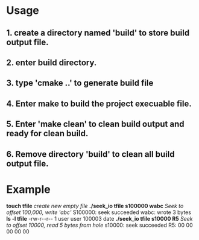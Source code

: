 # Usage
## 1. create a directory named 'build' to store build output file.
## 2. enter build directory.
## 3. type 'cmake ..' to generate build file
## 4. Enter make to build the project execuable file.
## 5. Enter 'make clean' to clean build output and ready for clean build.
## 6. Remove directory 'build' to clean all build output file.

# Example
__touch tfile__     *create new empty file*
__./seek_io tfile s100000 wabc__    *Seek to offset 100,000, write 'abc'*
S100000: seek succeeded
wabc: wrote 3 bytes
__ls -l tfile__
-rw-r--r--  1  user  user  100003  date
__./seek_io tfile s10000 R5__ *Seek to offset 10000, read 5 bytes from hole*
s10000: seek succeeded
R5: 00 00 00 00 00